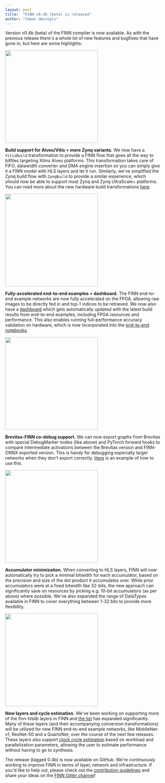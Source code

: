 ```yaml
---
layout: post
title:  "FINN v0.4b (beta) is released"
author: "Yaman Umuroglu"
---
```


Version v0.4b (beta) of the FINN compiler is now available. As with the previous
release there's a whole lot of new features and bugfixes that have gone in,
but here are some highlights:

<img src="https://mma.prnewswire.com/media/752936/ALVEO_PRESS.jpg" width="300" align="center"/>

**Build support for Alveo/Vitis + more Zynq variants.** We now have a
`VitisBuild` transformation to provide a FINN flow that goes all the way to
bitfiles targeting Xilinx Alveo platforms. This transformation takes care of
FIFO, datawidth converter and DMA engine insertion so you can simply give it a
FINN model with HLS layers and let it run.
Similarly, we've simplified the Zynq build flow with `ZynqBuild` to provide a
similar experience, which should now be able to support most Zynq and Zynq
UltraScale+ platforms.
You can read more about the new hardware build transformations
<a href="https://finn.readthedocs.io/en/latest/hw_build.html">here</a>.

<img src="https://xilinx.github.io/finn/img/finn-dashboard.png" width="300" align="center"/>

**Fully-accelerated end-to-end examples + dashboard.** The FINN end-to-end example networks
are now fully accelerated on the FPGA, allowing raw images to be directly fed in
and top-1 indices to be retrieved.
We now also have a <a href="https://bit.ly/finn-end2end-dashboard">dashboard</a>
which gets automatically updated with the latest build results from end-to-end
examples, including FPGA resources and performance.
This also enables running full-performance accuracy validation on hardware,
which is now incorporated into the <a href="https://github.com/Xilinx/finn/blob/master/notebooks/end2end_example/tfc_end2end_example.ipynb#validation">end-to-end notebooks</a>.

<img src="https://xilinx.github.io/finn/img/finn-brevitas-debug.png" width="300" align="center"/>

**Brevitas-FINN co-debug support.** We can now export graphs from Brevitas with special DebugMarker nodes (like above) and PyTorch forward hooks to compare intermediate activations between the Brevitas version and FINN-ONNX exported version. This is handy for debugging especially larger networks when they don't export correctly. <a href="https://github.com/Xilinx/finn/blob/dev/tests/brevitas/test_brevitas_debug.py">Here</a> is an example of how to use this.

<img src="https://xilinx.github.io/finn/img/accumulator-minimization.png" width="300" align="center"/>

**Accumulator minimization.** When converting to HLS layers, FINN will now automatically try to pick a minimal bitwidth for each accumulator, based on the precision and size of the dot product it accumulates over. While prior accumulators were at a fixed bitwidth like
32-bits, the new approach can significantly save on resources by picking e.g. 10-bit accumulators (as per above) where possible. We've also expanded the range of DataTypes available in FINN to cover everything between 1-32 bits to provide more flexibility.

<img src="https://xilinx.github.io/finn/img/finn-cycle-estimate.png" width="300" align="center"/>

**New layers and cycle estimation.** We've been working on supporting more of the finn-hlslib layers in FINN and
<a href="https://github.com/Xilinx/finn/tree/dev/src/finn/custom_op/fpgadataflow">the list</a>  has expanded significantly.
Many of these layers (and their accompanying conversion transformations) will be utilized for new FINN end-to-end example networks,
like MobileNet-v1, ResNet-50 and a QuartzNet, over the course of the next few releases. These layers also support <a href="https://github.com/Xilinx/finn/blob/dev/src/finn/analysis/fpgadataflow/exp_cycles_per_layer.py">clock cycle estimation</a>
based on workload and parallelization parameters, allowing the user to estimate performance without having to go to synthesis.

The release (tagged 0.4b) is now available on GitHub.
We're continuously working to improve FINN in terms of layer, network and
infrastructure.
If you'd like to help out, please check out the <a href="https://github.com/Xilinx/finn/blob/master/CONTRIBUTING.md">contribution guidelines</a> and
share your ideas on the <a href="https://gitter.im/xilinx-finn/community">FINN Gitter channel</a>!

